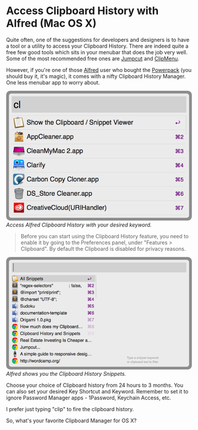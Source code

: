 # Access Clipboard History with Alfred (Mac OS X)

Quite often, one of the suggestions for developers and designers is to have a tool or a utility to access your Clipboard History. There are indeed quite a free few good tools which sits in your menubar that does the job very well. Some of the most recommended free ones are <a href="http://jumpcut.sourceforge.net/">Jumpcut</a> and <a href="http://www.clipmenu.com/">ClipMenu</a>.

However, if you're one of those <a href="http://www.alfredapp.com/">Alfred</a> user who bought the <a href="https://buy.alfredapp.com/">Powerpack</a> (you should buy it, it's magic), it comes with a nifty Clipboard History Manager. One less menubar app to worry about.

![Alfred Clipboard History)](/static/2014/alfred-clipboard-history.png)
_Access Alfred Clipboard History with your desired keyword._

> Before you can start using the Clipboard History feature, you need to enable it by going to the Preferences panel, under "Features > Clipboard". By default the Clipboard is disabled for privacy reasons.

![Alfred Clipboard History Snippets)](/static/2014/alfred-clipboard-history-list.png)
_Alfred shows you the Clipboard History Snippets._

Choose your choice of Clipboard history from 24 hours to 3 months. You can also set your desired Key Shortcut and Keyword. Remember to set it to ignore Password Manager apps - 1Password, Keychain Access, etc.

I prefer just typing "clip" to fire the clipboard history.

So, what's your favorite Clipboard Manager for OS X?